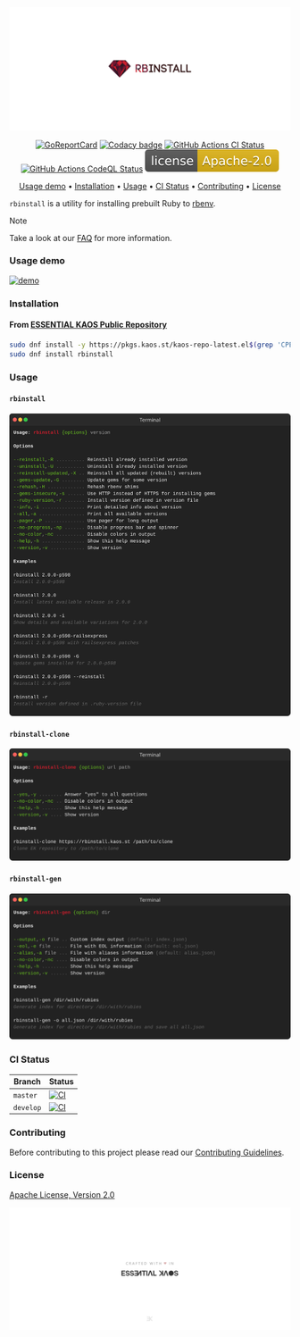 <p align="center"><a href="#readme"><img src=".github/images/card.svg"/></a></p>

<p align="center">
  <a href="https://kaos.sh/r/rbinstall"><img src="https://kaos.sh/r/rbinstall.svg" alt="GoReportCard" /></a>
  <a href="https://kaos.sh/y/ek"><img src="https://kaos.sh/y/3a20b5e6b6364d7ba936fb42fd5729ed.svg" alt="Codacy badge" /></a>
  <a href="https://kaos.sh/w/rbinstall/ci"><img src="https://kaos.sh/w/rbinstall/ci-push.svg" alt="GitHub Actions CI Status" /></a>
  <a href="https://kaos.sh/w/rbinstall/codeql"><img src="https://kaos.sh/w/rbinstall/codeql.svg" alt="GitHub Actions CodeQL Status" /></a>
  <a href="#license"><img src=".github/images/license.svg"/></a>
</p>

<p align="center">
  <a href="#usage-demo">Usage demo</a> • <a href="#installation">Installation</a> • <a href="#usage">Usage</a> • <a href="#ci-status">CI Status</a> • <a href="#contributing">Contributing</a> • <a href="#license">License</a>
</p>

`rbinstall` is a utility for installing prebuilt Ruby to [rbenv](https://github.com/rbenv/rbenv).

> [!NOTE]
> Take a look at our [FAQ](https://kaos.sh/rbinstall/w/FAQ) for more information.

### Usage demo

[![demo](https://github.com/user-attachments/assets/69852bfb-efe9-4dde-95b6-9c8bfa87420c)](#usage-demo)

### Installation

#### From [ESSENTIAL KAOS Public Repository](https://kaos.sh/kaos-repo)

```bash
sudo dnf install -y https://pkgs.kaos.st/kaos-repo-latest.el$(grep 'CPE_NAME' /etc/os-release | tr -d '"' | cut -d':' -f5).noarch.rpm
sudo dnf install rbinstall
```

### Usage

#### `rbinstall`

<p align="center"><img src=".github/images/rbinstall-usage.svg"/></p>

#### `rbinstall-clone`

<p align="center"><img src=".github/images/rbinstall-clone-usage.svg"/></p>

#### `rbinstall-gen`

<p align="center"><img src=".github/images/rbinstall-gen-usage.svg"/></p>

### CI Status

| Branch | Status |
|--------|--------|
| `master` | [![CI](https://kaos.sh/w/rbinstall/ci-push.svg?branch=master)](https://kaos.sh/w/rbinstall/ci-push?query=branch:master) |
| `develop` | [![CI](https://kaos.sh/w/rbinstall/ci-push.svg?branch=develop)](https://kaos.sh/w/rbinstall/ci-push?query=branch:develop) |

### Contributing

Before contributing to this project please read our [Contributing Guidelines](https://github.com/essentialkaos/.github/blob/master/CONTRIBUTING.md).

### License

[Apache License, Version 2.0](https://www.apache.org/licenses/LICENSE-2.0)

<p align="center"><a href="https://kaos.dev"><img src="https://raw.githubusercontent.com/essentialkaos/.github/refs/heads/master/images/ekgh.svg"/></a></p>

